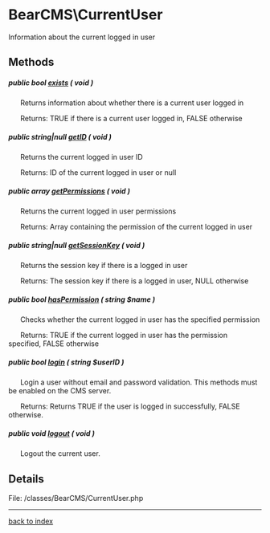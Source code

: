 # BearCMS\CurrentUser

Information about the current logged in user

## Methods

##### public bool [exists](bearcms.currentuser.exists.method.md) ( void )

&nbsp;&nbsp;&nbsp;&nbsp;&nbsp;&nbsp;Returns information about whether there is a current user logged in

&nbsp;&nbsp;&nbsp;&nbsp;&nbsp;&nbsp;Returns: TRUE if there is a current user logged in, FALSE otherwise

##### public string|null [getID](bearcms.currentuser.getid.method.md) ( void )

&nbsp;&nbsp;&nbsp;&nbsp;&nbsp;&nbsp;Returns the current logged in user ID

&nbsp;&nbsp;&nbsp;&nbsp;&nbsp;&nbsp;Returns: ID of the current logged in user or null

##### public array [getPermissions](bearcms.currentuser.getpermissions.method.md) ( void )

&nbsp;&nbsp;&nbsp;&nbsp;&nbsp;&nbsp;Returns the current logged in user permissions

&nbsp;&nbsp;&nbsp;&nbsp;&nbsp;&nbsp;Returns: Array containing the permission of the current logged in user

##### public string|null [getSessionKey](bearcms.currentuser.getsessionkey.method.md) ( void )

&nbsp;&nbsp;&nbsp;&nbsp;&nbsp;&nbsp;Returns the session key if there is a logged in user

&nbsp;&nbsp;&nbsp;&nbsp;&nbsp;&nbsp;Returns: The session key if there is a logged in user, NULL otherwise

##### public bool [hasPermission](bearcms.currentuser.haspermission.method.md) ( string $name )

&nbsp;&nbsp;&nbsp;&nbsp;&nbsp;&nbsp;Checks whether the current logged in user has the specified permission

&nbsp;&nbsp;&nbsp;&nbsp;&nbsp;&nbsp;Returns: TRUE if the current logged in user has the permission specified, FALSE otherwise

##### public bool [login](bearcms.currentuser.login.method.md) ( string $userID )

&nbsp;&nbsp;&nbsp;&nbsp;&nbsp;&nbsp;Login a user without email and password validation. This methods must be enabled on the CMS server.

&nbsp;&nbsp;&nbsp;&nbsp;&nbsp;&nbsp;Returns: Returns TRUE if the user is logged in successfully, FALSE otherwise.

##### public void [logout](bearcms.currentuser.logout.method.md) ( void )

&nbsp;&nbsp;&nbsp;&nbsp;&nbsp;&nbsp;Logout the current user.

## Details

File: /classes/BearCMS/CurrentUser.php

---

[back to index](index.md)

